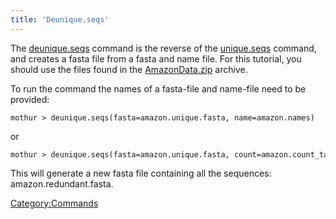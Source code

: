 ```yaml
---
title: 'Deunique.seqs'
---
```

The [deunique.seqs](deunique.seqs) command is the reverse of
the [unique.seqs](unique.seqs) command, and creates a fasta
file from a fasta and name file. For this tutorial, you should use the
files found in the [ AmazonData.zip](Media:AmazonData.zip)
archive.

To run the command the names of a fasta-file and name-file need to be
provided:

    mothur > deunique.seqs(fasta=amazon.unique.fasta, name=amazon.names)

or

    mothur > deunique.seqs(fasta=amazon.unique.fasta, count=amazon.count_table)

This will generate a new fasta file containing all the sequences:
amazon.redundant.fasta.

[Category:Commands](Category:Commands)
